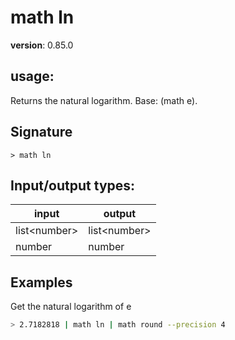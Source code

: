 # math ln

**version**: 0.85.0

## **usage**:

Returns the natural logarithm. Base: (math e).

## Signature

`> math ln `

## Input/output types:

| input          | output         |
| -------------- | -------------- |
| list\<number\> | list\<number\> |
| number         | number         |

## Examples

Get the natural logarithm of e

```bash
> 2.7182818 | math ln | math round --precision 4
```
